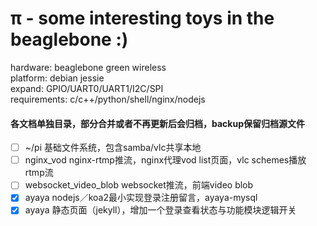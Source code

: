 π - some interesting toys in the beaglebone :)
===

hardware: beaglebone green wireless   
platform: debian jessie   
expand: GPIO/UART0/UART1/I2C/SPI   
requirements: c/c++/python/shell/nginx/nodejs       

#### 各文档单独目录，部分合并或者不再更新后会归档，backup保留归档源文件
- [ ] ~/pi 基础文件系统，包含samba/vlc共享本地
- [ ] nginx_vod nginx-rtmp推流，nginx代理vod list页面，vlc schemes播放rtmp流
- [ ] websocket_video_blob websocket推流，前端video blob
- [x] ayaya nodejs／koa2最小实现登录注册留言，ayaya-mysql
- [x] ayaya 静态页面（jekyll），增加一个登录查看状态与功能模块逻辑开关
